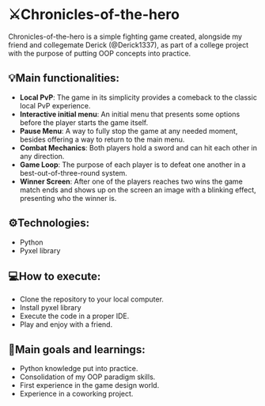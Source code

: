 # ⚔️Chronicles-of-the-hero
Chronicles-of-the-hero is a simple fighting game created, alongside my friend and collegemate Derick (@Derick1337), as part of a college project with the purpose of putting OOP concepts into practice.
## 💡Main functionalities:
* **Local PvP**: The game in its simplicity provides a comeback to the classic local PvP experience.
* **Interactive initial menu**: An initial menu that presents some options before the player starts the game itself.
* **Pause Menu**: A way to fully stop the game at any needed moment, besides offering a way to return to the main menu.
* **Combat Mechanics**: Both players hold a sword and can hit each other in any direction.
* **Game Loop**: The purpose of each player is to defeat one another in a best-out-of-three-round system.
* **Winner Screen**: After one of the players reaches two wins the game match ends and shows up on the screen an image with a blinking effect, presenting who the winner is.
## ⚙️Technologies:
* Python
* Pyxel library
## 💻How to execute:
* Clone the repository to your local computer.
* Install pyxel library
* Execute the code in a proper IDE.
* Play and enjoy with a friend.
## 🎯Main goals and learnings:
* Python knowledge put into practice.
* Consolidation of my OOP paradigm skills.
* First experience in the game design world.
* Experience in a coworking project.























